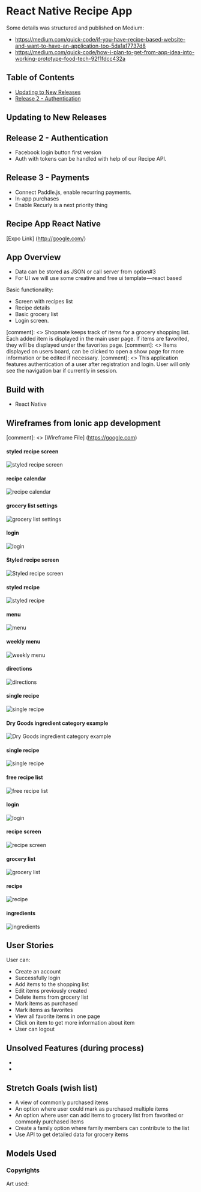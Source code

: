 # React Native Recipe App

Some details was structured and published on Medium:
- https://medium.com/quick-code/if-you-have-recipe-based-website-and-want-to-have-an-application-too-5da1a17737d8
- https://medium.com/quick-code/how-i-plan-to-get-from-app-idea-into-working-prototype-food-tech-92f1fdcc432a




## Table of Contents

* [Updating to New Releases](#updating-to-new-releases)
* [Release 2 -  Authentication](#)

## Updating to New Releases


## Release 2 -  Authentication

- Facebook login button first version
- Auth with tokens can be handled with help of our Recipe API.

## Release 3 - Payments

- Connect Paddle.js, enable recurring payments.
- In-app purchases
- Enable Recurly is a next priority thing

## Recipe App React Native

[Expo Link] (http://google.com/)


## App Overview


- Data can be stored as JSON or call server from option#3
- For UI we will use some creative and free ui template — react based


Basic functionality:

- Screen with recipes list
- Recipe details
- Basic grocery list
- Login screen.



[comment]: <> Shopmate keeps track of items for a grocery shopping list. Each added item is displayed in the main user page. If items are favorited, they will be displayed under the favorites page.
[comment]: <> Items displayed on users board, can be clicked to open a show page for more information or be edited if necessary.
[comment]: <> This application features authentication of a user after registration and login. User will only see the navigation bar if currently in session.

## Build with
- React Native


##  Wireframes from Ionic app development

[comment]: <> [Wireframe File] (https://google.com)

#### styled recipe screen
![styled recipe screen](https://github.com/ChickenKyiv/creative/blob/master/app/1_slfggOuPcZ10E0xm2MZKfw.png)

#### recipe calendar
![recipe calendar](https://github.com/ChickenKyiv/creative/blob/master/app/1_2sthKHDI4MT5a0cIFDhGfA.png)

#### grocery list settings
![grocery list settings](https://github.com/ChickenKyiv/creative/blob/master/app/1_6FESeKqa4QMxy0_G5UkOuQ.png)

#### login
![login](https://github.com/ChickenKyiv/creative/blob/master/app/1_7JdBzPnDtKvDveXd8VT6Ww.png)

#### Styled recipe screen
![Styled recipe screen](https://github.com/ChickenKyiv/creative/blob/master/app/1_BOKv1qUDyxiRkyJumsGldw.png)
#### styled recipe
![styled recipe](https://github.com/ChickenKyiv/creative/blob/master/app/1_Gp6Y81Qa-BxjDNZM8sOEsQ.png)
#### menu
![menu](https://github.com/ChickenKyiv/creative/blob/master/app/1_JwzRULKEXkj_s3_1YZTD5w.png)
#### weekly menu
![weekly menu](https://github.com/ChickenKyiv/creative/blob/master/app/1_M_SryfXo-g7sUCkb8onMoQ.png)
#### directions
![directions](https://github.com/ChickenKyiv/creative/blob/master/app/1_Nuje-74uy-afl_Jj_a0hLg.png)
#### single recipe
![single recipe](https://github.com/ChickenKyiv/creative/blob/master/app/1_QgbcEQEfNZykDqDdQgK2zQ.png
)
#### Dry Goods ingredient category example
![Dry Goods ingredient category example](https://github.com/ChickenKyiv/creative/blob/master/app/1_VCb2IRNZKeOMFomSNl822g.png)

#### single recipe
![single recipe](https://github.com/ChickenKyiv/creative/blob/master/app/1_VgBsGsmnh8KVbLl5zXrRVg.png)

#### free recipe list
![free recipe list](https://github.com/ChickenKyiv/creative/blob/master/app/1_ZxOtsHs2uy7Dr-cFYPfHNw.png)

#### login
![login](https://github.com/ChickenKyiv/creative/blob/master/app/1_nP7z3x6XyMVtqzn2GKtzKA.png)

#### recipe screen
![recipe screen](https://github.com/ChickenKyiv/creative/blob/master/app/1_VgBsGsmnh8KVbLl5zXrRVg.png)

#### grocery list
![grocery list](https://github.com/ChickenKyiv/creative/blob/master/app/1_nprlmKfB0mK3iGEMyBzxUQ.png)

#### recipe
![recipe](https://github.com/ChickenKyiv/creative/blob/master/app/1_oeHStaREVxroqXwrWi378w.png)

#### ingredients
![ingredients](https://github.com/ChickenKyiv/creative/blob/master/app/1_rEI_KD1wAwgyVPmDKD1jtQ.png)




## User Stories

User can:
* Create an account
* Successfully login
* Add items to the shopping list
* Edit items previously created
* Delete items from grocery list
* Mark items as purchased
* Mark items as favorites
* View all favorite items in one page
* Click on item to get more information about item
* User can logout

## Unsolved Features (during process)

*
*

## Stretch Goals (wish list)

* A view of commonly purchased items
* An option where user could mark as purchased multiple items
* An option where user can add items to grocery list from favorited or commonly purchased items
* Create a family option where family members can contribute to the list
* Use API to get detailed data for grocery items

## Models Used



### Copyrights
Art used:
